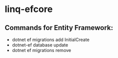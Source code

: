# linq-efcore

## Commands for Entity Framework:
- dotnet ef migrations add InitialCreate
- dotnet-ef database update
- dotnet ef migrations remove
